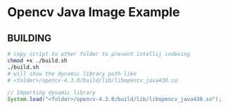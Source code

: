 # Opencv Java Image Example

## BUILDING
```bash
# copy script to other folder to prevent intellij indexing
chmod +x ./build.sh 
./build.sh 
# will show the dynamic library path like 
# <folder>/opencv-4.3.0/build/lib/libopencv_java430.so
```

```java
// Importing dynamic library
System.load("<folder>/opencv-4.3.0/build/lib/libopencv_java430.so");
```
